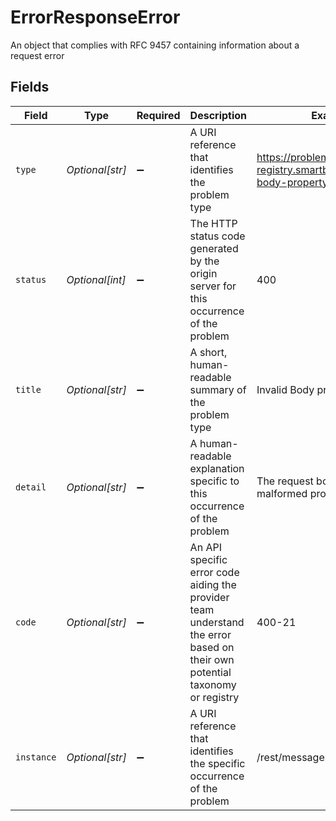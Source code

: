 # ErrorResponseError

An object that complies with RFC 9457 containing information about a request error


## Fields

| Field                                                                                                                      | Type                                                                                                                       | Required                                                                                                                   | Description                                                                                                                | Example                                                                                                                    |
| -------------------------------------------------------------------------------------------------------------------------- | -------------------------------------------------------------------------------------------------------------------------- | -------------------------------------------------------------------------------------------------------------------------- | -------------------------------------------------------------------------------------------------------------------------- | -------------------------------------------------------------------------------------------------------------------------- |
| `type`                                                                                                                     | *Optional[str]*                                                                                                            | :heavy_minus_sign:                                                                                                         | A URI reference that identifies the problem type                                                                           | https://problems-registry.smartbear.com/invalid-body-property-format                                                       |
| `status`                                                                                                                   | *Optional[int]*                                                                                                            | :heavy_minus_sign:                                                                                                         | The HTTP status code generated by the origin server for this occurrence of the problem                                     | 400                                                                                                                        |
| `title`                                                                                                                    | *Optional[str]*                                                                                                            | :heavy_minus_sign:                                                                                                         | A short, human-readable summary of the problem type                                                                        | Invalid Body property format                                                                                               |
| `detail`                                                                                                                   | *Optional[str]*                                                                                                            | :heavy_minus_sign:                                                                                                         | A human-readable explanation specific to this occurrence of the problem                                                    | The request body contains a malformed property                                                                             |
| `code`                                                                                                                     | *Optional[str]*                                                                                                            | :heavy_minus_sign:                                                                                                         | An API specific error code aiding the provider team understand the error based on their own potential taxonomy or registry | 400-21                                                                                                                     |
| `instance`                                                                                                                 | *Optional[str]*                                                                                                            | :heavy_minus_sign:                                                                                                         | A URI reference that identifies the specific occurrence of the problem                                                     | /rest/messages/sms                                                                                                         |